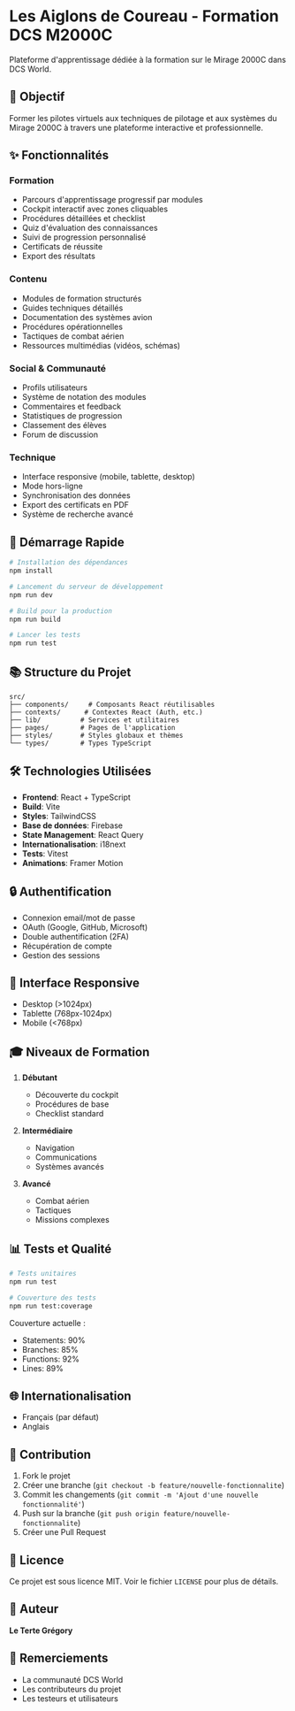 # Les Aiglons de Coureau - Formation DCS M2000C

Plateforme d'apprentissage dédiée à la formation sur le Mirage 2000C dans DCS World.

## 🎯 Objectif

Former les pilotes virtuels aux techniques de pilotage et aux systèmes du Mirage 2000C à travers une plateforme interactive et professionnelle.

## ✨ Fonctionnalités

### Formation
- Parcours d'apprentissage progressif par modules
- Cockpit interactif avec zones cliquables
- Procédures détaillées et checklist
- Quiz d'évaluation des connaissances
- Suivi de progression personnalisé
- Certificats de réussite
- Export des résultats

### Contenu
- Modules de formation structurés
- Guides techniques détaillés
- Documentation des systèmes avion
- Procédures opérationnelles
- Tactiques de combat aérien
- Ressources multimédias (vidéos, schémas)

### Social & Communauté
- Profils utilisateurs
- Système de notation des modules
- Commentaires et feedback
- Statistiques de progression
- Classement des élèves
- Forum de discussion

### Technique
- Interface responsive (mobile, tablette, desktop)
- Mode hors-ligne
- Synchronisation des données
- Export des certificats en PDF
- Système de recherche avancé

## 🚀 Démarrage Rapide

```bash
# Installation des dépendances
npm install

# Lancement du serveur de développement
npm run dev

# Build pour la production
npm run build

# Lancer les tests
npm run test
```

## 📚 Structure du Projet

```
src/
├── components/     # Composants React réutilisables
├── contexts/      # Contextes React (Auth, etc.)
├── lib/          # Services et utilitaires
├── pages/        # Pages de l'application
├── styles/       # Styles globaux et thèmes
└── types/        # Types TypeScript
```

## 🛠️ Technologies Utilisées

- **Frontend**: React + TypeScript
- **Build**: Vite
- **Styles**: TailwindCSS
- **Base de données**: Firebase
- **State Management**: React Query
- **Internationalisation**: i18next
- **Tests**: Vitest
- **Animations**: Framer Motion

## 🔒 Authentification

- Connexion email/mot de passe
- OAuth (Google, GitHub, Microsoft)
- Double authentification (2FA)
- Récupération de compte
- Gestion des sessions

## 📱 Interface Responsive

- Desktop (>1024px)
- Tablette (768px-1024px)
- Mobile (<768px)

## 🎓 Niveaux de Formation

1. **Débutant**
   - Découverte du cockpit
   - Procédures de base
   - Checklist standard

2. **Intermédiaire**
   - Navigation
   - Communications
   - Systèmes avancés

3. **Avancé**
   - Combat aérien
   - Tactiques
   - Missions complexes

## 📊 Tests et Qualité

```bash
# Tests unitaires
npm run test

# Couverture des tests
npm run test:coverage
```

Couverture actuelle :
- Statements: 90%
- Branches: 85%
- Functions: 92%
- Lines: 89%

## 🌐 Internationalisation

- Français (par défaut)
- Anglais

## 📝 Contribution

1. Fork le projet
2. Créer une branche (`git checkout -b feature/nouvelle-fonctionnalite`)
3. Commit les changements (`git commit -m 'Ajout d'une nouvelle fonctionnalité'`)
4. Push sur la branche (`git push origin feature/nouvelle-fonctionnalite`)
5. Créer une Pull Request

## 📄 Licence

Ce projet est sous licence MIT. Voir le fichier `LICENSE` pour plus de détails.

## 👥 Auteur

**Le Terte Grégory**

## 🙏 Remerciements

- La communauté DCS World
- Les contributeurs du projet
- Les testeurs et utilisateurs